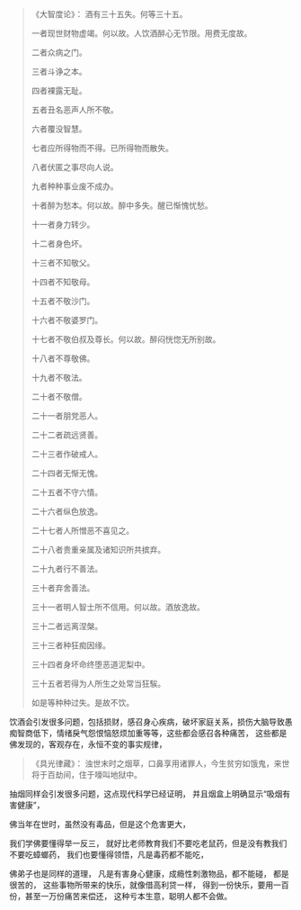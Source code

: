 > 《大智度论》：
> 酒有三十五失。何等三十五。
> 
> 一者现世财物虚竭。何以故。人饮酒醉心无节限。用费无度故。
> 
> 二者众病之门。
> 
> 三者斗诤之本。
> 
> 四者裸露无耻。
> 
> 五者丑名恶声人所不敬。
> 
> 六者覆没智慧。
> 
> 七者应所得物而不得。已所得物而散失。
> 
> 八者伏匿之事尽向人说。
> 
> 九者种种事业废不成办。
> 
> 十者醉为愁本。何以故。醉中多失。醒已惭愧忧愁。
> 
> 十一者身力转少。
> 
> 十二者身色坏。
> 
> 十三者不知敬父。
> 
> 十四者不知敬母。
> 
> 十五者不敬沙门。
> 
> 十六者不敬婆罗门。
> 
> 十七者不敬伯叔及尊长。何以故。醉闷恍惚无所别故。
> 
> 十八者不尊敬佛。
> 
> 十九者不敬法。
> 
> 二十者不敬僧。
> 
> 二十一者朋党恶人。
> 
> 二十二者疏远贤善。
> 
> 二十三者作破戒人。
> 
> 二十四者无惭无愧。
> 
> 二十五者不守六情。
> 
> 二十六者纵色放逸。
> 
> 二十七者人所憎恶不喜见之。
> 
> 二十八者贵重亲属及诸知识所共摈弃。
> 
> 二十九者行不善法。
> 
> 三十者弃舍善法。
> 
> 三十一者明人智士所不信用。何以故。酒放逸故。
> 
> 三十二者远离涅槃。
> 
> 三十三者种狂痴因缘。
> 
> 三十四者身坏命终堕恶道泥梨中。
> 
> 三十五者若得为人所生之处常当狂騃。
> 
> 如是等种种过失。是故不饮。

饮酒会引发很多问题，包括损财，感召身心疾病，破坏家庭关系，损伤大脑导致愚痴智商低下，情绪戾气怨恨恼怒烦加重等等，这些都会感召各种痛苦，
这些都是佛发现的，客观存在，永恒不变的事实规律，

> 《具光律藏》：
> 浊世末时之烟草，口鼻享用诸罪人，今生贫穷如饿鬼，来世将于百劫间，住于嚎叫地狱中。

抽烟同样会引发很多问题，这点现代科学已经证明，
并且烟盒上明确显示“吸烟有害健康”，

佛当年在世时，虽然没有毒品，但是这个危害更大，

我们学佛要懂得举一反三，
就好比老师教育我们不要吃老鼠药，但是没有教我们不要吃蟑螂药，
我们也要懂得领悟，凡是毒药都不能吃，

佛弟子也是同样的道理，
凡是有害身心健康，成瘾性刺激物品，都不能碰，
都是很苦的，
这些事物所带来的快乐，就像借高利贷一样，
得到一份快乐，要用一百份，甚至一万份痛苦来偿还，
这种亏本生意，聪明人都不会做。


